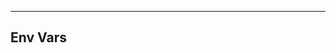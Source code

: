 <!-- Space: Projects -->
<!-- Parent: ActionDockerTemplate -->
<!-- Title: Env Vars ActionDockerTemplate -->

<!-- Label: ActionDockerTemplate -->
<!-- Label: Project -->
<!-- Label: Env Vars -->
<!-- Include: disclaimer.md -->
<!-- Include: ac:toc -->

---

## Env Vars
